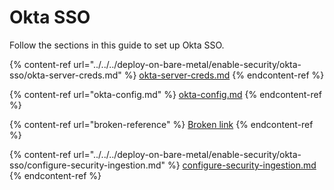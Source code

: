 # Okta SSO

Follow the sections in this guide to set up Okta SSO.

{% content-ref url="../../../deploy-on-bare-metal/enable-security/okta-sso/okta-server-creds.md" %}
[okta-server-creds.md](../../../deploy-on-bare-metal/enable-security/okta-sso/okta-server-creds.md)
{% endcontent-ref %}

{% content-ref url="okta-config.md" %}
[okta-config.md](okta-config.md)
{% endcontent-ref %}

{% content-ref url="broken-reference" %}
[Broken link](broken-reference)
{% endcontent-ref %}

{% content-ref url="../../../deploy-on-bare-metal/enable-security/okta-sso/configure-security-ingestion.md" %}
[configure-security-ingestion.md](../../../deploy-on-bare-metal/enable-security/okta-sso/configure-security-ingestion.md)
{% endcontent-ref %}

